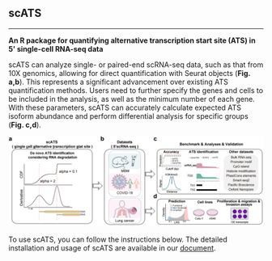 ## scATS
---

**An R package for quantifying alternative transcription start site (ATS) in 5' single-cell RNA-seq data**

scATS can analyze single- or paired-end scRNA-seq data, such as that from 10X genomics, allowing for direct quantification with Seurat objects (**Fig. a,b**). This represents a significant advancement over existing ATS quantification methods. Users need to further specify the genes and cells to be included in the analysis, as well as the minimum number of each gene. With these parameters, scATS can accurately calculate expected ATS isoform abundance and perform differential analysis for specific groups (**Fig. c,d**).

![scATS](./scATS.png)

To use scATS, you can follow the instructions below. The detailed installation and usage of scATS are available in our [document](./docs/_build/html/index.html).